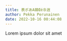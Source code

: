 ```yaml
---
title: 表ポあA鷗ŒéＢ逍
author: Pekka Perunainen
date: 2022-10-16 00:44:08
---
```


Lorem ipsum dolor sit amet